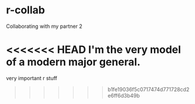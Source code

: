 # r-collab
Collaborating with my partner 2

<<<<<<< HEAD
I'm the very model of a modern major general.
=======
very important r stuff
>>>>>>> b1fe19036f5c0717474d771728cd2e6ff6d3b49b
